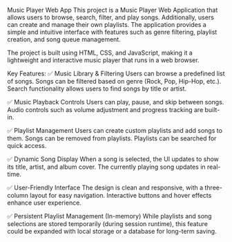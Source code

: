 Music Player Web App
This project is a Music Player Web Application that allows users to browse, search, filter, and play songs. Additionally, users can create and manage their own playlists. The application provides a simple and intuitive interface with features such as genre filtering, playlist creation, and song queue management.

The project is built using HTML, CSS, and JavaScript, making it a lightweight and interactive music player that runs in a web browser.

Key Features:
✅ Music Library & Filtering
Users can browse a predefined list of songs.
Songs can be filtered based on genre (Rock, Pop, Hip-Hop, etc.).
Search functionality allows users to find songs by title or artist.

✅ Music Playback Controls
Users can play, pause, and skip between songs.
Audio controls such as volume adjustment and progress tracking are built-in.

✅ Playlist Management
Users can create custom playlists and add songs to them.
Songs can be removed from playlists.
Playlists can be searched for quick access.

✅ Dynamic Song Display
When a song is selected, the UI updates to show its title, artist, and album cover.
The currently playing song updates in real-time.

✅ User-Friendly Interface
The design is clean and responsive, with a three-column layout for easy navigation.
Interactive buttons and hover effects enhance user experience.

✅ Persistent Playlist Management (In-memory)
While playlists and song selections are stored temporarily (during session runtime), this feature could be expanded with local storage or a database for long-term saving.

